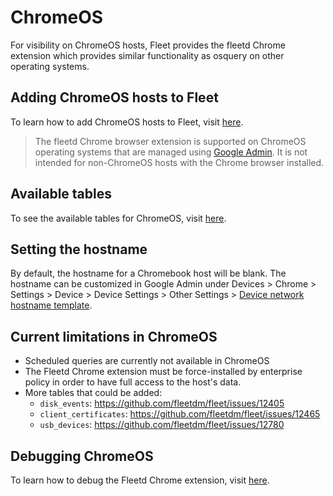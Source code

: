 # ChromeOS
For visibility on ChromeOS hosts, Fleet provides the fleetd Chrome extension which provides similar functionality as osquery on other operating systems.

## Adding ChromeOS hosts to Fleet

To learn how to add ChromeOS hosts to Fleet, visit [here](https://fleetdm.com/docs/using-fleet/adding-hosts#add-chromebooks-with-the-fleetd-chrome-extension).

> The fleetd Chrome browser extension is supported on ChromeOS operating systems that are managed using [Google Admin](https://admin.google.com). It is not intended for non-ChromeOS hosts with the Chrome browser installed.

## Available tables
To see the available tables for ChromeOS, visit [here](https://fleetdm.com/tables/chrome_extensions?platformFilter=chrome).

## Setting the hostname
By default, the hostname for a Chromebook host will be blank. The hostname can be customized in Google Admin under Devices > Chrome > Settings > Device > Device Settings > Other Settings > [Device network hostname template](https://support.google.com/chrome/a/answer/1375678#zippy=%2Cdevice-network-hostname-template%2Creport-device-os-information).

## Current limitations in ChromeOS
- Scheduled queries are currently not available in ChromeOS
- The Fleetd Chrome extension must be force-installed by enterprise policy in order to have full access to the host's data.
- More tables that could be added:
  - `disk_events`: https://github.com/fleetdm/fleet/issues/12405
  - `client_certificates`: https://github.com/fleetdm/fleet/issues/12465
  - `usb_devices`: https://github.com/fleetdm/fleet/issues/12780

## Debugging ChromeOS
To learn how to debug the Fleetd Chrome extension, visit [here](https://github.com/fleetdm/fleet/blob/main/docs/Contributing/Testing-and-local-development.md#fleetd-chrome-extension).


<meta name="title" value="Enroll Chromebooks">
<meta name="pageOrderInSection" value="2000">
<meta name="navSection" value="Dig deeper">
